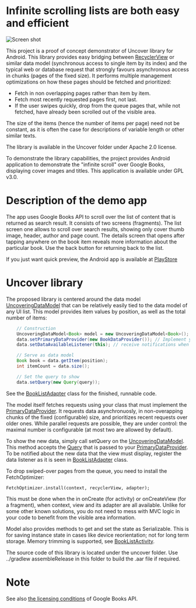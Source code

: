 # Infinite scrolling lists are both easy and efficient

![Screen shot](https://raw.githubusercontent.com/andviane/google-books-android-viewer/master/info/sc1_sm.png "Our proof of concept app")

This project is a proof of concept demonstrator of Uncover library for Android. This library provides easy bridging between [RecyclerView](https://developer.android.com/reference/android/support/v7/widget/RecyclerView.html) or similar data model (synchronous access to single item by its index) and the typical web or database request that strongly favours asynchronous access in chunks (pages of the fixed size). It performs multiple management optimizations on how these pages should be fetched and prioritized: 

* Fetch in non overlapping pages rather than item by item.
* Fetch most recently requested pages first, not last.
* If the user swipes quickly, drop from the queue pages that, while not fetched, have already been scrolled out of the visible area.
 
The size of the items (hence the number of items per page) need not be constant, as it is often the case for descriptions of variable length or other similar texts. 

The library is available in the Uncover folder under Apache 2.0 license. 

To demonstrate the library capabilities, the project provides Android application to demonstrate the "infinite scroll" over Google Books, displaying cover images and titles. This application is available under GPL v3.0.

# Description of the demo app

The app uses Google Books API to scroll over the list of content that is returned as search result. It consists of two screens (fragments). The list screen one allows to scroll over search results, showing only cover thumb image, header, author and page count. The details screen that opens after tapping anywhere on the book item reveals more information about the particular book. Use the back button for returning back to the list.

If you just want quick preview, the Android app is available at [PlayStore](https://play.google.com/store/apps/details?id=com.ames.books&rdid=com.ames.books)

# Uncover library

The proposed library is centered around the data model [UncoveringDataModel](uncover/src/main/java/ames/com/uncover/UncoveringDataModel.java) that can be relatively easily tied to the data model of any UI list. This model provides item values by position, as well as the total number of items:
```java
    // Construction
    UncoveringDataModel<Book> model = new UncoveringDataModel<Book>();
    data.setPrimaryDataProvider(new BookDataProvider()); // Implement your own
    data.setDataAvailableListener(this); // receive notifications when first results of the query arrive

    // Serve as data model
    Book book = data.getItem(position);
    int itemCount = data.size();

    // Set the query to show
    data.setQuery(new Query(query));
```    

See the [BookListAdapter](app/src/main/java/com/ames/books/presenter/BookListAdapter.java) class for the finished, runnable code.

The model itself fetches requests using your class that must implement the [PrimaryDataProvider](uncover/src/main/java/ames/com/uncover/primary/PrimaryDataProvider.java). It requests data asynchronuosly, in non-overapping chunks of the fixed (configurable) size, and prioritizes recent requests over older ones. While parallel requests are possible, they are under control: the maximal number is configurable (at most two are allowed by default).

To show the new data, simply call setQuery on the [UncoveringDataModel](uncover/src/main/java/ames/com/uncover/UncoveringDataModel.java). This method accepts the [Query](uncover/src/main/java/ames/com/uncover/primary/Query.java) that is passed to your [PrimaryDataProvider](uncover/src/main/java/ames/com/uncover/primary/PrimaryDataProvider.java). To be notified about the new data that the view must display, register the data listener as it is seen in [BookListAdapter](app/src/main/java/com/ames/books/presenter/BookListAdapter.java) class.

To drop swiped-over pages from the queue, you need to install the FetchOptimizer:

    FetchOptimizer.install(context, recyclerView, adapter);
    
This must be done when the in onCreate (for activity) or onCreateView (for a fragment), when context, view and its adapter are all available. Unlike for some other known solutions, you do not need to mess with MVC logic in your code to benefit from the visible area information.

Model also provides methods to get and set the state as Serializable. This is for saving instance state in cases like device reorientation; not for long term storage. Memory trimming is supported, see [BookListActivity](app/src/main/java/com/ames/books/BookListActivity.java).   

The source code of this library is located under the uncover folder. Use ../gradlew assembleRelease in this folder to build the .aar file if required. 

# Note

See also [the licensing conditions](https://developers.google.com/books/terms) of Google Books API. 


